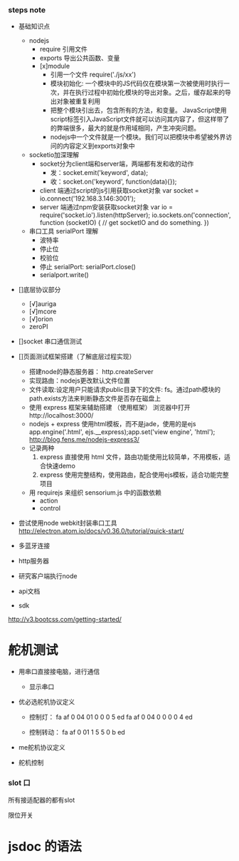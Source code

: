 ### steps note
- 基础知识点
    - nodejs
        - require 引用文件
        - exports 导出公共函数、变量
        - [x]module
            - 引用一个文件 require('./js/xx')
            - 模块初始化: 一个模块中的JS代码仅在模块第一次被使用时执行一次，并在执行过程中初始化模块的导出对象。之后，缓存起来的导出对象被重复利用
            - 把整个模块引出去，包含所有的方法，和变量。 JavaScript使用script标签引入JavaScript文件就可以访问其内容了，但这样带了的弊端很多，最大的就是作用域相同，产生冲突问题。
            - nodejs中一个文件就是一个模块。我们可以把模块中希望被外界访问的内容定义到exports对象中
    - socketio加深理解
        - socket分为client端和server端，两端都有发和收的动作
            - 发：socket.emit('keyword', data);
            - 收：socket.on('keyword', function(data){});
        - client 端通过script的js引用获取socket对象
            <script src="js/socket.io-1.3.7.js"></script>
            var socket = io.connect('192.168.3.146:3001');
        - server 端通过npm安装获取socket对象
            var io = require('socket.io').listen(httpServer);
            io.sockets.on('connection', function (socketIO) {
                // get socketIO and do something.
            })
    - 串口工具 serialPort 理解
        - 波特率
        - 停止位
        - 校验位
        - 停止 serialPort: serialPort.close()
        - serialport.write()

- []底层协议部分
    - [√]auriga
    - [√]mcore
    - [√]orion
    - zeroPI
- []socket 串口通信测试
- []页面测试框架搭建（了解底层过程实现）
    - 搭建node的静态服务器： http.createServer
    - 实现路由：nodejs更改默认文件位置
    - 文件读取:设定用户只能请求public目录下的文件: fs。通过path模块的path.exists方法来判断静态文件是否存在磁盘上
    - 使用 express 框架来辅助搭建 （使用框架）
        浏览器中打开 http://localhost:3000/
    - nodejs + express 使用html模板，而不是jade，使用的是ejs
        app.engine('.html', ejs.__express);app.set('view engine', 'html');
        http://blog.fens.me/nodejs-express3/
    - 记录两种
        1. express 直接使用 html 文件，路由功能使用比较简单，不用模板，适合快速demo
        2. express 使用完整结构，使用路由，配合使用ejs模板，适合功能完整项目
    - 用 requirejs 来组织 sensorium.js 中的函数依赖
        - action
        - control
- 尝试使用node webkit封装串口工具
    http://electron.atom.io/docs/v0.36.0/tutorial/quick-start/


- 多蓝牙连接
- http服务器
- 研究客户端执行node

- api文档
- sdk

http://v3.bootcss.com/getting-started/




# 舵机测试
- 用串口直接接电脑，进行通信
    - 显示串口
- 优必选舵机协议定义

    - 控制灯：
        fa af 0 04 01 0 0 0 5 ed
        fa af 0 04 0 0 0 0 4 ed

    - 控制转动：
        fa af 0 01 1 5 5 0 b ed

- me舵机协议定义
- 舵机控制


### slot 口
所有接适配器的都有slot

限位开关


# jsdoc 的语法
